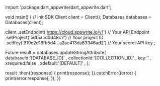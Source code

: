 import 'package:dart_appwrite/dart_appwrite.dart';

void main() { // Init SDK
  Client client = Client();
  Databases databases = Databases(client);

  client
    .setEndpoint('https://cloud.appwrite.io/v1') // Your API Endpoint
    .setProject('5df5acd0d48c2') // Your project ID
    .setKey('919c2d18fb5d4...a2ae413da83346ad2') // Your secret API key
  ;

  Future result = databases.updateStringAttribute(
    databaseId:'[DATABASE_ID]' ,
    collectionId:'[COLLECTION_ID]' ,
    key:'' ,
    xrequired:false ,
    xdefault:'[DEFAULT]' ,
  );

  result
    .then((response) {
      print(response);
    }).catchError((error) {
      print(error.response);
  });
}}
